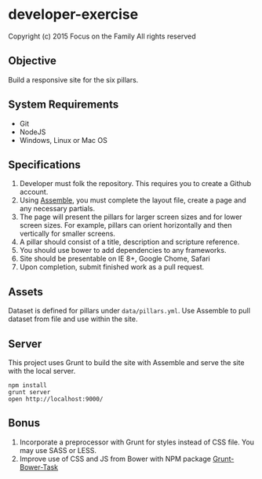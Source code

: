 # developer-exercise

Copyright (c) 2015 Focus on the Family All rights reserved


## Objective

Build a responsive site for the six pillars.

## System Requirements
* Git
* NodeJS
* Windows, Linux or Mac OS

## Specifications

1. Developer must folk the repository. This requires you to create a Github account.
2. Using [Assemble](http://assemble.io/), you must complete the layout file, create a page and any necessary partials.
3. The page will present the pillars for larger screen sizes and for lower screen sizes.  For example, pillars can orient horizontally and then vertically for smaller screens.
4. A pillar should consist of a title, description and scripture reference.
5. You should use bower to add dependencies to any frameworks.
6. Site should be presentable on IE 8+, Google Chome, Safari
7. Upon completion, submit finished work as a pull request.

## Assets

Dataset is defined for pillars under `data/pillars.yml`.  Use Assemble to pull dataset from file and use within the site.

## Server
This project uses Grunt to build the site with Assemble and serve the site with the local server.

```
npm install
grunt server
open http://localhost:9000/
```

## Bonus
1. Incorporate a preprocessor with Grunt for styles instead of CSS file.  You may use SASS or LESS.
2. Improve use of CSS and JS from Bower with NPM package [Grunt-Bower-Task](https://www.npmjs.com/package/grunt-bower-task)
